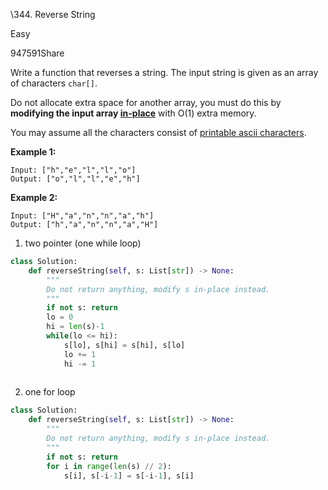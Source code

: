 \344. Reverse String

Easy

947591Share

Write a function that reverses a string. The input string is given as an array of characters `char[]`.

Do not allocate extra space for another array, you must do this by **modifying the input array [in-place](https://en.wikipedia.org/wiki/In-place_algorithm)** with O(1) extra memory.

You may assume all the characters consist of [printable ascii characters](https://en.wikipedia.org/wiki/ASCII#Printable_characters).

 

**Example 1:**

```
Input: ["h","e","l","l","o"]
Output: ["o","l","l","e","h"]
```

**Example 2:**

```
Input: ["H","a","n","n","a","h"]
Output: ["h","a","n","n","a","H"]
```



1. two pointer (one while loop)

```python
class Solution:
    def reverseString(self, s: List[str]) -> None:
        """
        Do not return anything, modify s in-place instead.
        """
        if not s: return
        lo = 0
        hi = len(s)-1
        while(lo <= hi):
            s[lo], s[hi] = s[hi], s[lo]
            lo += 1
            hi -= 1
        
```

2. one for loop

```python
class Solution:
    def reverseString(self, s: List[str]) -> None:
        """
        Do not return anything, modify s in-place instead.
        """
        if not s: return
        for i in range(len(s) // 2):
          	s[i], s[-i-1] = s[-i-1], s[i]
        
```

